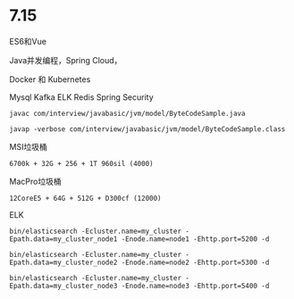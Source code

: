 # 7.15

ES6和Vue

Java并发编程，Spring Cloud，

Docker 和 Kubernetes



Mysql Kafka ELK Redis Spring Security

```shell
javac com/interview/javabasic/jvm/model/ByteCodeSample.java

javap -verbose com/interview/javabasic/jvm/model/ByteCodeSample.class 
```

MSI垃圾桶 

```
6700k + 32G + 256 + 1T 960sil (4000)
```

MacPro垃圾桶

```
12CoreE5 + 64G + 512G + D300cf (12000)
```

ELK

```shell
bin/elasticsearch -Ecluster.name=my_cluster -Epath.data=my_cluster_node1 -Enode.name=node1 -Ehttp.port=5200 -d

bin/elasticsearch -Ecluster.name=my_cluster -Epath.data=my_cluster_node2 -Enode.name=node2 -Ehttp.port=5300 -d

bin/elasticsearch -Ecluster.name=my_cluster -Epath.data=my_cluster_node3 -Enode.name=node3 -Ehttp.port=5400 -d
```

